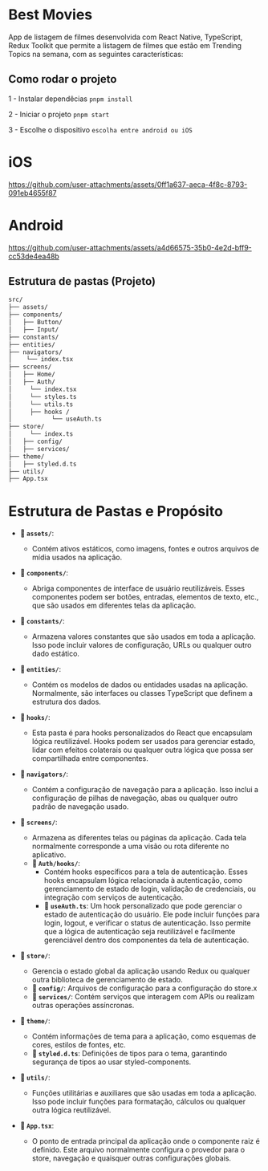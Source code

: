 # Best Movies

App de listagem de filmes desenvolvida com React Native, TypeScript, Redux Toolkit que permite a listagem de filmes que estão em Trending Topics na semana, com as seguintes características:

## Como rodar o projeto

1 - Instalar dependêcias
  `pnpm install`

2 - Iniciar o projeto
  `pnpm start`

3 - Escolhe o dispositivo
  `escolha entre android ou iOS`

# iOS

https://github.com/user-attachments/assets/0ff1a637-aeca-4f8c-8793-091eb4655f87

# Android

https://github.com/user-attachments/assets/a4d66575-35b0-4e2d-bff9-cc53de4ea48b

## Estrutura de pastas (Projeto)

```bash
src/
├── assets/
├── components/
│   ├── Button/
│   ├── Input/
├── constants/
├── entities/
├── navigators/
│    └── index.tsx
├── screens/
│   ├── Home/
│   ├── Auth/
│     └── index.tsx
│     └── styles.ts
│     └── utils.ts
│     ├── hooks /
│           └── useAuth.ts
├── store/
│     └── index.ts
│   ├── config/
│   ├── services/
├── theme/
│   ├── styled.d.ts
├── utils/
├── App.tsx
```

# Estrutura de Pastas e Propósito

- **📂 `assets/`**:
  - Contém ativos estáticos, como imagens, fontes e outros arquivos de mídia usados na aplicação.

- **📂 `components/`**:
  - Abriga componentes de interface de usuário reutilizáveis. Esses componentes podem ser botões, entradas, elementos de texto, etc., que são usados em diferentes telas da aplicação.

- **📂 `constants/`**:
  - Armazena valores constantes que são usados em toda a aplicação. Isso pode incluir valores de configuração, URLs ou qualquer outro dado estático.

- **📂 `entities/`**:
  - Contém os modelos de dados ou entidades usadas na aplicação. Normalmente, são interfaces ou classes TypeScript que definem a estrutura dos dados.

- **📂 `hooks/`**:
  - Esta pasta é para hooks personalizados do React que encapsulam lógica reutilizável. Hooks podem ser usados para gerenciar estado, lidar com efeitos colaterais ou qualquer outra lógica que possa ser compartilhada entre componentes.

- **📂 `navigators/`**:
  - Contém a configuração de navegação para a aplicação. Isso inclui a configuração de pilhas de navegação, abas ou qualquer outro padrão de navegação usado.

- **📂 `screens/`**:
  - Armazena as diferentes telas ou páginas da aplicação. Cada tela normalmente corresponde a uma visão ou rota diferente no aplicativo.
  - **📂 `Auth/hooks/`**:
    - Contém hooks específicos para a tela de autenticação. Esses hooks encapsulam lógica relacionada à autenticação, como gerenciamento de estado de login, validação de credenciais, ou integração com serviços de autenticação.
    - **📄 `useAuth.ts`**: Um hook personalizado que pode gerenciar o estado de autenticação do usuário. Ele pode incluir funções para login, logout, e verificar o status de autenticação. Isso permite que a lógica de autenticação seja reutilizável e facilmente gerenciável dentro dos componentes da tela de autenticação.

- **📂 `store/`**:
  - Gerencia o estado global da aplicação usando Redux ou qualquer outra biblioteca de gerenciamento de estado.
  - **📂 `config/`**: Arquivos de configuração para a configuração do store.x
  - **📂 `services/`**: Contém serviços que interagem com APIs ou realizam outras operações assíncronas.

- **📂 `theme/`**:
  - Contém informações de tema para a aplicação, como esquemas de cores, estilos de fontes, etc.
  - **📄 `styled.d.ts`**: Definições de tipos para o tema, garantindo segurança de tipos ao usar styled-components.

- **📂 `utils/`**:
  - Funções utilitárias e auxiliares que são usadas em toda a aplicação. Isso pode incluir funções para formatação, cálculos ou qualquer outra lógica reutilizável.

- **📄 `App.tsx`**:
  - O ponto de entrada principal da aplicação onde o componente raiz é definido. Este arquivo normalmente configura o provedor para o store, navegação e quaisquer outras configurações globais.
